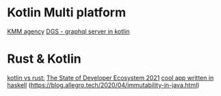
# Kotlin Multi platform
[KMM agency](https://touchlab.co/)
[DGS - graphql server in kotlin](https://github.com/Netflix/dgs-examples-kotlin)


# Rust & Kotlin
[kotlin vs rust:](https://www.beust.com/weblog/what-kotlin-could-learn-from-rust/)
[](https://www.beust.com/weblog/what-rust-could-learn-from-kotlin/)
[The State of Developer Ecosystem 2021](https://www.jetbrains.com/lp/devecosystem-2021/)
[cool app written in haskell](http://detexify.kirelabs.org/classify.html)
(https://blog.allegro.tech/2020/04/immutability-in-java.html)